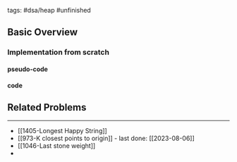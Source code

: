 tags: #dsa/heap #unfinished 



## Basic Overview

### Implementation from scratch
#### pseudo-code

#### code

## Related Problems
---
-  [[1405-Longest Happy String]]
- [[973-K closest points to origin]] - last done: [[2023-08-06]]
- [[1046-Last stone weight]]
- 




